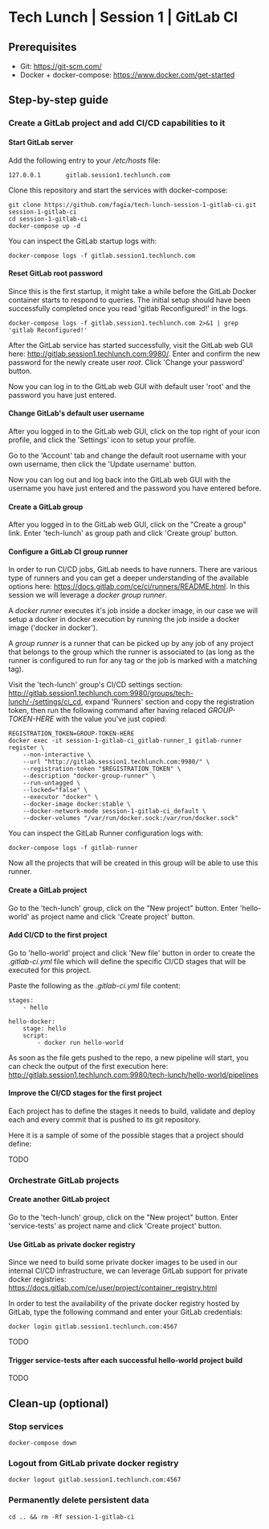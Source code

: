 # Tech Lunch | Session 1 | GitLab CI

## Prerequisites

- Git: https://git-scm.com/
- Docker + docker-compose: https://www.docker.com/get-started

## Step-by-step guide

### Create a GitLab project and add CI/CD capabilities to it

#### Start GitLab server

Add the following entry to your */etc/hosts* file:

    127.0.0.1       gitlab.session1.techlunch.com

Clone this repository and start the services with docker-compose:

    git clone https://github.com/fagia/tech-lunch-session-1-gitlab-ci.git session-1-gitlab-ci
    cd session-1-gitlab-ci
    docker-compose up -d

You can inspect the GitLab startup logs with:

    docker-compose logs -f gitlab.session1.techlunch.com

#### Reset GitLab root password

Since this is the first startup, it might take a while before the GitLab Docker container starts to respond to queries. The initial setup should have been successfully completed once you read 'gitlab Reconfigured!' in the logs.

    docker-compose logs -f gitlab.session1.techlunch.com 2>&1 | grep 'gitlab Reconfigured!'

After the GitLab service has started successfully, visit the GitLab web GUI here: http://gitlab.session1.techlunch.com:9980/. 
Enter and confirm the new password for the newly create user *root*. Click 'Change your password' button.

Now you can log in to the GitLab web GUI with default user 'root' and the password you have just entered.

#### Change GitLab's default user username

After you logged in to the GitLab web GUI, click on the top right of your icon profile, and click the 'Settings' icon to setup your profile.

Go to the 'Account' tab and change the default root username with your own username, then click the 'Update username' button.

Now you can log out and log back into the GitLab web GUI with the username you have just entered and the password you have entered before.

#### Create a GitLab group

After you logged in to the GitLab web GUI, click on the "Create a group" link. Enter 'tech-lunch' as group path and click 'Create group' button.

#### Configure a GitLab CI group runner

In order to run CI/CD jobs, GitLab needs to have runners. There are various type of runners and you can get a deeper understanding of the available options here: https://docs.gitlab.com/ce/ci/runners/README.html. In this session we will leverage a *docker group runner*.

A *docker runner* executes it's job inside a docker image, in our case we will setup a docker in docker execution by running the job inside a docker image ('docker in docker').

A *group runner* is a runner that can be picked up by any job of any project that belongs to the group which the runner is associated to (as long as the runner is configured to run for any tag or the job is marked with a matching tag).

Visit the 'tech-lunch' group's CI/CD settings section: http://gitlab.session1.techlunch.com:9980/groups/tech-lunch/-/settings/ci_cd, expand 'Runners' section and copy the registration token, then run the following command after having relaced *GROUP-TOKEN-HERE* with the value you've just copied:

    REGISTRATION_TOKEN=GROUP-TOKEN-HERE
    docker exec -it session-1-gitlab-ci_gitlab-runner_1 gitlab-runner register \
        --non-interactive \
        --url "http://gitlab.session1.techlunch.com:9980/" \
        --registration-token "$REGISTRATION_TOKEN" \
        --description "docker-group-runner" \
        --run-untagged \
        --locked="false" \
        --executor "docker" \
        --docker-image docker:stable \
        --docker-network-mode session-1-gitlab-ci_default \
        --docker-volumes "/var/run/docker.sock:/var/run/docker.sock"

You can inspect the GitLab Runner configuration logs with:

    docker-compose logs -f gitlab-runner

Now all the projects that will be created in this group will be able to use this runner.

#### Create a GitLab project

Go to the 'tech-lunch' group, click on the "New project" button. Enter 'hello-world' as project name and click 'Create project' button.

#### Add CI/CD to the first project

Go to 'hello-world' project and click 'New file' button in order to create the *.gitlab-ci.yml* file which will define the specific CI/CD stages that will be executed for this project.

Paste the following as the *.gitlab-ci.yml* file content:

    stages:
        - hello

    hello-docker:
        stage: hello
        script:
            - docker run hello-world

As soon as the file gets pushed to the repo, a new pipeline will start, you can check the output of the first execution here: http://gitlab.session1.techlunch.com:9980/tech-lunch/hello-world/pipelines

#### Improve the CI/CD stages for the first project

Each project has to define the stages it needs to build, validate and deploy each and every commit that is pushed to its git repository.

Here it is a sample of some of the possible stages that a project should define:

TODO

### Orchestrate GitLab projects

#### Create another GitLab project

Go to the 'tech-lunch' group, click on the "New project" button. Enter 'service-tests' as project name and click 'Create project' button.

#### Use GitLab as private docker registry

Since we need to build some private docker images to be used in our internal CI/CD infrastructure, we can leverage GitLab support for private docker registries: https://docs.gitlab.com/ce/user/project/container_registry.html

In order to test the availability of the private docker registry hosted by GitLab, type the following command and enter your GitLab credentials:

    docker login gitlab.session1.techlunch.com:4567

TODO

#### Trigger service-tests after each successful hello-world project build

TODO

## Clean-up (optional)

### Stop services

    docker-compose down

### Logout from GitLab private docker registry

    docker logout gitlab.session1.techlunch.com:4567

### Permanently delete persistent data

    cd .. && rm -Rf session-1-gitlab-ci
